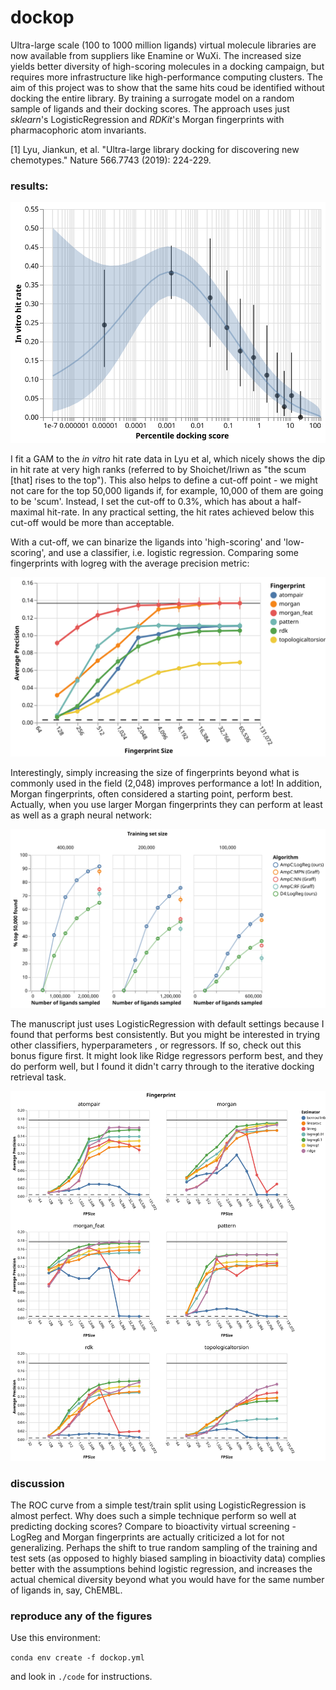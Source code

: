 # dockop

Ultra-large scale (100 to 1000 million ligands) virtual molecule libraries are now available from suppliers like Enamine or WuXi. The increased size yields better diversity of high-scoring molecules in a docking campaign, but requires more infrastructure like high-performance computing clusters. The aim of this project was to show that the same hits coud be identified without docking the entire library. By training a surrogate model on a random sample of ligands and their docking scores. The approach uses just _sklearn_'s LogisticRegression and _RDKit_'s Morgan fingerprints with pharmacophoric atom invariants.

[1] Lyu, Jiankun, et al. "Ultra-large library docking for discovering new chemotypes." Nature 566.7743 (2019): 224-229.


### results:

![gam](./figures/hit_rate_vs_rank.svg)

I fit a GAM to the _in vitro_ hit rate data in Lyu et al, which nicely shows the dip in hit rate at very high ranks (referred to by Shoichet/Iriwn as "the scum [that] rises to the top"). This also helps to define a cut-off point - we might not care for the top 50,000 ligands if, for example, 10,000 of them are going to be 'scum'. Instead, I set the cut-off to 0.3%, which has about a half-maximal hit-rate. In any practical setting, the hit rates achieved below this cut-off would be more than acceptable.  


With a cut-off, we can binarize the ligands into 'high-scoring' and 'low-scoring', and use a classifier, i.e. logistic regression. Comparing some fingerprints with logreg with the average precision metric:

![fpcomp](./figures/fpsize_logreg.svg)

Interestingly, simply increasing the size of fingerprints beyond what is commonly used in the field (2,048) improves performance a lot! In addition, Morgan fingerprints, often considered a starting point, perform best. Actually, when you use larger Morgan fingerprints they can perform at least as well as a graph neural network:

![active](./figures/active_learning_percentage.svg)

The manuscript just uses LogisticRegression with default settings because I found that performs	best consistently. But you might be interested in trying other classifiers, hyperparameters
, or regressors. If so,	check out this bonus figure first. It might look like Ridge regressors perform best, and they do perform well, but I found it didn't carry through to the iterative docking retrieval task.

![algo_fp_comparison](./figures/fpsize_figure.svg)

### discussion

The ROC curve from a simple test/train split using LogisticRegression is almost perfect. Why does such a simple technique perform so well at predicting docking scores? Compare to bioactivity virtual screening - LogReg and Morgan fingerprints are actually criticized a lot for not generalizing. Perhaps the shift to true random sampling of the training and test sets (as opposed to highly biased sampling in bioactivity data) complies better with the assumptions behind logistic regression, and increases the actual chemical diversity beyond what you would have for the same number of ligands in, say, ChEMBL.     

### reproduce any of the figures

Use this environment:

`conda env create -f dockop.yml`

and look in `./code` for instructions.
